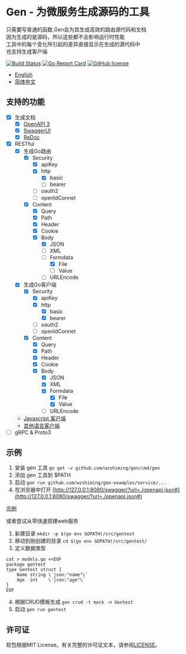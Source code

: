 # Gen - 为微服务生成源码的工具

只需要写普通的函数,Gen会为其生成高效的路由源代码和文档  
因为生成的是源码，所以这些都不会影响运行时性能  
工具中的每个变化所引起的差异直接显示在生成的源代码中  
也支持生成客户端  

[![Build Status](https://travis-ci.org/wzshiming/gen.svg?branch=master)](https://travis-ci.org/wzshiming/gen)
[![Go Report Card](https://goreportcard.com/badge/github.com/wzshiming/gen)](https://goreportcard.com/report/github.com/wzshiming/gen)
[![GitHub license](https://img.shields.io/github/license/wzshiming/gen.svg)](https://github.com/wzshiming/gen/blob/master/LICENSE)

- [English](https://github.com/wzshiming/gen/blob/master/README.md)
- [简体中文](https://github.com/wzshiming/gen/blob/master/README_cn.md)

## 支持的功能

- [X] 生成文档
  - [X] [OpenAPI 3](https://github.com/OAI/OpenAPI-Style-Guide)
  - [X] [SwaggerUI](https://github.com/swagger-api/swagger-ui)
  - [X] [ReDoc](https://github.com/Rebilly/ReDoc)
- [X] RESTful
  - [X] 生成Go路由
    - [X] Security
      - [X] apiKey
      - [X] http
        - [X] basic
        - [ ] bearer
      - [ ] oauth2
      - [ ] openIdConnet
    - [X] Content
      - [X] Query
      - [X] Path
      - [X] Header
      - [X] Cookie
      - [X] Body
        - [X] JSON
        - [ ] XML
        - [ ] Formdata
          - [X] File
          - [ ] Value
        - [ ] URLEncode
  - [X] 生成Go客户端
    - [X] Security
      - [X] apiKey
      - [X] http
        - [X] basic
        - [X] bearer
      - [ ] oauth2
      - [ ] openIdConnet
    - [X] Content
      - [X] Query
      - [X] Path
      - [X] Header
      - [X] Cookie
      - [X] Body
        - [X] JSON
        - [X] XML
        - [X] Formdata
          - [X] File
          - [X] Value
        - [ ] URLEncode
  - [Javascript 客户端](https://github.com/swagger-api/swagger-js)
  - [其他语言客户端](https://github.com/swagger-api/swagger-codegen/tree/3.0.0)
- [ ] gRPC & Proto3

## 示例

1. 安装 gen 工具 `go get -v github.com/wzshiming/gen/cmd/gen`
2. 添加 gen 工具到 $PATH
3. 启动 `gen run github.com/wzshiming/gen-examples/service/...`
4. 在浏览器中打开 [http://127.0.0.1:8080/swagger/?url=./openapi.json#](http://127.0.0.1:8080/swagger/?url=./openapi.json#)

[示例](https://github.com/wzshiming/gen-examples/)  

或者尝试从零快速搭建web服务

1. 新建目录 `mkdir -p $(go env GOPATH)/src/gentest`
2. 移动到刚创建的目录 `cd $(go env GOPATH)/src/gentest/`
3. 定义数据类型
``` shell
cat > models.go <<EOF
package gentest
type Gentest struct {
    Name string \`json:"name"\`
    Age  int    \`json:"age"\`
}
EOF
```
4. 根据CRUD模板生成
`gen crud -t mock -n Gentest`
5. 启动
`gen run gentest`

## 许可证

软包根据MIT License。有关完整的许可证文本，请参阅[LICENSE](https://github.com/wzshiming/gen/blob/master/LICENSE)。
